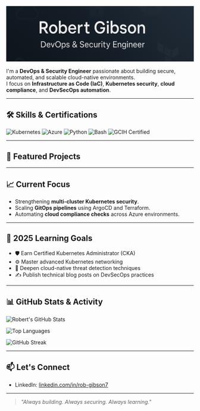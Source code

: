 <img src="assets/banner.png" alt="Robert Gibson GitHub Banner" style="width:100%; height:10%"/>


I'm a **DevOps & Security Engineer** passionate about building secure, automated, and scalable cloud-native environments.  
I focus on **Infrastructure as Code (IaC)**, **Kubernetes security**, **cloud compliance**, and **DevSecOps automation**.

---

## 🛠️ Skills & Certifications

![Kubernetes](https://img.shields.io/badge/Kubernetes-326CE5?logo=kubernetes&logoColor=white&style=for-the-badge)
![Azure](https://img.shields.io/badge/Azure-0078D4?logo=microsoft-azure&logoColor=white&style=for-the-badge)
![Python](https://img.shields.io/badge/Python-3776AB?logo=python&logoColor=white&style=for-the-badge)
![Bash](https://img.shields.io/badge/Bash-4EAA25?logo=gnubash&logoColor=white&style=for-the-badge)
![GCIH Certified](https://img.shields.io/badge/GCIH-Certified-blue?style=for-the-badge)

---

## 📂 Featured Projects



---

## 📈 Current Focus

- Strengthening **multi-cluster Kubernetes security**.
- Scaling **GitOps pipelines** using ArgoCD and Terraform.
- Automating **cloud compliance checks** across Azure environments.

---

## 🌱 2025 Learning Goals

- 🛡️ Earn Certified Kubernetes Administrator (CKA)
- ⚙️ Master advanced Kubernetes networking
- 🧠 Deepen cloud-native threat detection techniques
- ✍️ Publish technical blog posts on DevSecOps practices

---

## 📊 GitHub Stats & Activity

![Robert's GitHub Stats](https://github-readme-stats.vercel.app/api?username=boomerg&show_icons=true&theme=tokyonight&hide_title=false&count_private=true&include_all_commits=true)

![Top Languages](https://github-readme-stats.vercel.app/api/top-langs/?username=boomerg&layout=compact&theme=tokyonight)

![GitHub Streak](https://streak-stats.demolab.com/?user=boomerg&theme=tokyonight)

---

## 📫 Let's Connect

- LinkedIn: [linkedin.com/in/rob-gibson7](https://linkedin.com/in/rob-gibson7)

---

> *"Always building. Always securing. Always learning."*
